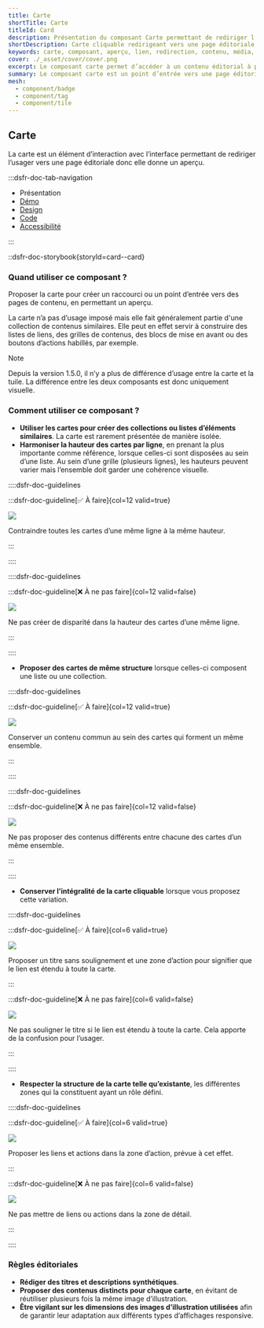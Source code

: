 ```yaml
---
title: Carte
shortTitle: Carte
titleId: Card
description: Présentation du composant Carte permettant de rediriger l’usager vers une page éditoriale, en lui donnant un aperçu. Elle peut intégrer des médias, actions, tags ou boutons et se décline en différents formats.
shortDescription: Carte cliquable redirigeant vers une page éditoriale avec aperçu.
keywords: carte, composant, aperçu, lien, redirection, contenu, média, badge, tag, bouton, DSFR, tuile
cover: ./_asset/cover/cover.png
excerpt: Le composant carte permet d’accéder à un contenu éditorial à partir d’un aperçu visuel structuré, sous forme verticale ou horizontale.
summary: Le composant carte est un point d’entrée vers une page éditoriale ou un contenu spécifique. Il permet d’afficher un aperçu clair à travers une structure visuelle contenant un titre, une description, des éléments comme badges ou tags, une image ou vidéo, et des actions. Il existe en formats vertical et horizontal, en plusieurs tailles, et peut inclure des variations esthétiques comme le fond gris ou l’absence de bordure. Des règles UX précises guident son usage pour garantir la cohérence, l’accessibilité et la bonne hiérarchisation de l’information.
mesh:
  - component/badge
  - component/tag
  - component/tile
---
```


## Carte

La carte est un élément d’interaction avec l’interface permettant de rediriger l’usager vers une page éditoriale donc elle donne un aperçu.

:::dsfr-doc-tab-navigation

- Présentation
- [Démo](./demo/index.md)
- [Design](./design/index.md)
- [Code](./code/index.md)
- [Accessibilité](./accessibility/index.md)

:::

::dsfr-doc-storybook{storyId=card--card}

### Quand utiliser ce composant ?

Proposer la carte pour créer un raccourci ou un point d’entrée vers des pages de contenu, en permettant un aperçu.

La carte n’a pas d’usage imposé mais elle fait généralement partie d'une collection de contenus similaires. Elle peut en effet servir à construire des listes de liens, des grilles de contenus, des blocs de mise en avant ou des boutons d’actions habillés, par exemple.

> [!NOTE]
> Depuis la version 1.5.0, il n’y a plus de différence d’usage entre la carte et la tuile. La différence entre les deux composants est donc uniquement visuelle.

### Comment utiliser ce composant ?

- **Utiliser les cartes pour créer des collections ou listes d’éléments similaires**. La carte est rarement présentée de manière isolée.
- **Harmoniser la hauteur des cartes par ligne**, en prenant la plus importante comme référence, lorsque celles-ci sont disposées au sein d’une liste. Au sein d’une grille (plusieurs lignes), les hauteurs peuvent varier mais l’ensemble doit garder une cohérence visuelle.

::::dsfr-doc-guidelines

:::dsfr-doc-guideline[✅ À faire]{col=12 valid=true}

![](./_asset/use/do-1.png)

Contraindre toutes les cartes d’une même ligne à la même hauteur.

:::

::::

::::dsfr-doc-guidelines

:::dsfr-doc-guideline[❌ À ne pas faire]{col=12 valid=false}

![](./_asset/use/dont-1.png)

Ne pas créer de disparité dans la hauteur des cartes d’une même ligne.

:::

::::

- **Proposer des cartes de même structure** lorsque celles-ci composent une liste ou une collection.

::::dsfr-doc-guidelines

:::dsfr-doc-guideline[✅ À faire]{col=12 valid=true}

![](./_asset/use/do-2.png)

Conserver un contenu commun au sein des cartes qui forment un même ensemble.

:::

::::

::::dsfr-doc-guidelines

:::dsfr-doc-guideline[❌ À ne pas faire]{col=12 valid=false}

![](./_asset/use/dont-2.png)

Ne pas proposer des contenus différents entre chacune des cartes d’un même ensemble.

:::

::::

- **Conserver l’intégralité de la carte cliquable** lorsque vous proposez cette variation.

::::dsfr-doc-guidelines

:::dsfr-doc-guideline[✅ À faire]{col=6 valid=true}

![](./_asset/use/do-3.png)

Proposer un titre sans soulignement et une zone d’action pour signifier que le lien est étendu à toute la carte.

:::

:::dsfr-doc-guideline[❌ À ne pas faire]{col=6 valid=false}

![](./_asset/use/dont-3.png)

Ne pas souligner le titre si le lien est étendu à toute la carte. Cela apporte de la confusion pour l’usager.

:::

::::

- **Respecter la structure de la carte telle qu’existante**, les différentes zones qui la constituent ayant un rôle défini.

::::dsfr-doc-guidelines

:::dsfr-doc-guideline[✅ À faire]{col=6 valid=true}

![](./_asset/use/do-4.png)

Proposer les liens et actions dans la zone d’action, prévue à cet effet.

:::

:::dsfr-doc-guideline[❌ À ne pas faire]{col=6 valid=false}

![](./_asset/use/dont-4.png)

Ne pas mettre de liens ou actions dans la zone de détail.

:::

::::

### Règles éditoriales

- **Rédiger des titres et descriptions synthétiques**.
- **Proposer des contenus distincts pour chaque carte**, en évitant de réutiliser plusieurs fois la même image d’illustration.
- **Être vigilant sur les dimensions des images d’illustration utilisées** afin de garantir leur adaptation aux différents types d’affichages responsive.
